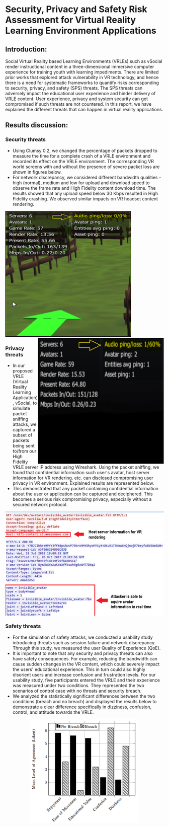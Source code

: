 #                        Security, Privacy and Safety Risk Assessment for Virtual Reality Learning Environment Applications

## Introduction:
Social Virtual Reality based Learning Environments (VRLEs) such as vSocial render instructional content in a three-dimensional immersive computer experience for training youth with learning impediments. There are limited prior works that explored attack vulnerability in VR technology, and hence there is a need for systematic frameworks to quantify risks corresponding to security, privacy, and safety (SPS) threats. The SPS threats can adversely impact the educational user experience and hinder delivery of VRLE content. User experience, privacy and system security can get compromised if such threats are not countered. In this report, we have explained the different threats that can happen in virtual reality applications.

## Results discussion:
### Security threats
- Using Clumsy 0.2, we changed the percentage of packets dropped to measure the time for a complete crash of a VRLE environment and recorded its effect on the VRLE environment. The corresponding VR world screens with and without the presence of severe packet loss are shown in figures below.
- For network discrepancy, we considered different bandwidth qualities - high (normal), medium and low for upload and download speed to observe the frame rate and High Fidelity content download time.
The results showed that any upload speed below 30 Kbps resulted in High Fidelity crashing. We observed similar impacts on VR headset content rendering. 
<p float="left">
  <img src="https://github.com/VR-SPS/Results/blob/master/Without%20Packet%20Loss.PNG" width="400" height="400" />
  <img src="https://github.com/VR-SPS/Results/blob/master/After%20Packet%20Loss.PNG" width="400" height="400" align="right"/> 
</p>

### Privacy threats

- In our proposed VRLE (Virtual Reality Learning Application), vSocial, to simulate packet sniffing attacks, we captured a subset of packets being sent to/from our High Fidelity VRLE server IP address using Wireshark. Using the packet sniffing, we found that confidential information such user's avatar, host server information for VR rendering. etc. can disclosed compromising user privacy in VR environment. Explained results are represented below.
- This demonstrated that any packet containing confidential information about the user or application can be captured and deciphered. This becomes a serious risk compromising privacy, especially without a secured network protocol.
<p align="center">
<img src="https://github.com/VR-SPS/Results/blob/master/packet_sniffing.PNG" align="center"/>
</p>

### Safety threats
- For the simulation of safety attacks, we conducted a usability study introducing threats such as session failure and network discrepancy. Through this study, we measured the user Quality of Experience (QoE).
- It is important to note that any security and privacy threats can also have safety consequences. For example, reducing the bandwidth can cause sudden changes in the VR content, which could severely impact the users' educational experience. This in turn could also highly disorient users and increase confusion and frustration levels. For our usability study, five participants entered the VRLE and their experience was measured under two conditions. They represented the two scenarios of control case with no threats and security breach.
- We analyzed the statistically significant differences between the two conditions (breach and no breach) and displayed the results below to demonstrate a clear difference specifically in dizziness, confusion, control, and attitude towards the VRLE.
<p align="center">
<img src="https://github.com/VR-SPS/Results/blob/master/Usability.PNG" align="center"/>
</p>
